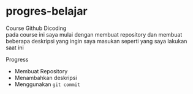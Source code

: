 # progres-belajar
Course Github Dicoding<br>
pada course ini saya mulai dengan membuat  repository dan membuat beberapa deskripsi yang ingin saya masukan seperti  yang saya lakukan saat ini

Progress
- Membuat Repository
- Menambahkan deskripsi
- Menggunakan `git commit`
